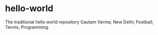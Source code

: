 # hello-world
The traditional hello world repository
Gautam Verma; New Delhi; Football; Tennis; Programming.
